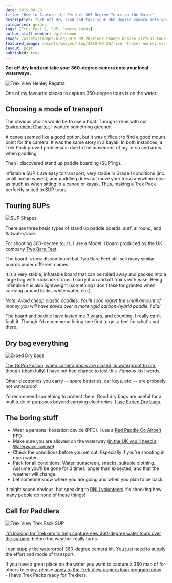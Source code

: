 ```yaml
---
date: 2019-09-20
title: "How to Capture the Perfect 360-Degree Tours on the Water"
description: "Get off dry land and take your 360-degree camera onto your local waterways."
categories: guides
tags: [Trek Pack 1, SUP, Camera Loans]
author_staff_member: dgreenwood
image: /assets/images/blog/2019-09-20/river-thames-henley-virtual-tour-meta.jpg
featured_image: /assets/images/blog/2019-09-20/river-thames-henley-virtual-tour-sm.jpg
layout: post
published: true
---
```


**Get off dry land and take your 360-degree camera onto your local waterways.**

<img class="img-fluid" src="/assets/images/blog/2019-09-20/river-thames-henley-virtual-tour-sm.jpg" alt="Trek View Henley Regatta" title="Trek View Henley Regatta" />

One of my favourite places to capture 360-degree tours is on the water.

## Choosing a mode of transport

The obvious choice would be to use a boat. Though in line with our [Environment Charter](/charters/environment), I wanted something greener.

A canoe seemed like a good option, but it was difficult to find a good mount point for the camera. It was the same story in a kayak. In both instances, a Trek Pack proved problematic due to the movement of my torso and arms when paddling.

Then I discovered stand up paddle boarding (SUP'ing).

Inflatable SUP's are easy to transport, very stable in Grade I conditions (inc. small ocean waves), and paddling does not move your torso anywhere near as much as when sitting in a canoe or kayak. Thus, making a Trek Pack perfectly suited to SUP tours.

## Touring SUPs

<img class="img-fluid" src="/assets/images/blog/2019-09-20/sup-shapes.jpg" alt="SUP Shapes" title="SUP Shapes" />

There are three basic types of stand up paddle boards: surf, allround, and flatwater/race. 

For shooting 360-degree tours, I use a Model II board produced by the UK company [Two Bare Feet](https://www.twobarefeet.co.uk/).

The board is now discontinued but Two Bare Feet still sell many similar boards under different names.

It is a very stable, inflatable board that can be rolled away and packed into a large bag with rucksack straps. I carry it on and off trains with ease. Being inflatable it is also lightweight (something I don't take for granted when carrying around locks, white water, etc.).

_Note: Avoid cheap plastic paddles. You'll soon regret the small amount of money you will have saved over a more rigid carbon-hybrid paddle. I did!_

The board and paddle have lasted me 3 years, and counting. I really can't fault it. Though I'd recommend hiring one first to get a feel for what's out there.

## Dry bag everything

<img class="img-fluid" src="/assets/images/blog/2019-09-20/exped-dry-bags.jpg" alt="Exped Dry bags" title="Exped Dry bags" />

[The GoPro Fusion, when camera doors are closed, is waterproof to 5m](https://gopro.com/help/articles/question_answer/is-fusion-waterproof-without-a-housing), though (thankfully) I have not had chance to test this. _Famous last words._

Other electronics you carry -- spare batteries, car keys, etc. -- are probably not waterproof.

I'd recommend something to protect them. Good dry bags are useful for a multitude of purposes beyond carrying electronics. [I use Exped Dry bags](http://www.exped.com/uk-ireland/en/product-category/packsacks).

## The boring stuff

* Wear a personal floatation device (PFD). I use a [Red Paddle Co Airbelt PFD](https://redpaddleco.com/en-gb/accessory/airbelt-personal-flotation-device-pfd/)
* Make sure you are allowed on the waterway ([in the UK you'll need a Waterways license](https://www.britishcanoeing.org.uk/membership/why-join-british-canoeing/waterways-licence))
* Check the conditions before you set out. Especially if you're shooting in open water.
* Pack for all conditions. Water, sunscreen, snacks, suitable clothing. Assume you'll be gone for 3 times longer than expected, and that the weather will change.
* Let someone know where you are going and when you plan to be back.

It might sound obvious, but speaking to [RNLI volunteers](https://rnli.org/support-us/become-a-volunteer/how-you-can-volunteer/be-a-lifeboat-station-volunteer) it's shocking how many people do none of these things!

## Call for Paddlers

<img class="img-fluid" src="/assets/images/blog/2019-09-20/trek-view-trek-pack-sup.jpg" alt="Trek View Trek Pack SUP" title="Trek View Trek Pack SUP" />

[I'm looking for Trekkers to help capture new 360-degree water tours over the autumn](/blog/2019/call-for-trekkers-summer-autumn/), before the weather really turns.

I can supply the waterproof 360-degree camera kit. You just need to supply the effort and mode of transport.

If you have a great place on the water you want to capture a 360 map of for others to enjoy, please [apply to the Trek View camera loan program today](/loan) -- I have Trek Packs ready for Trekkers.